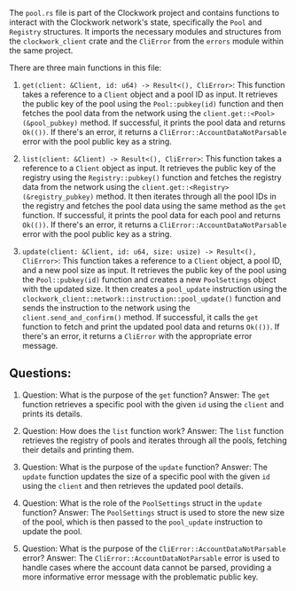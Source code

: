 The `pool.rs` file is part of the Clockwork project and contains functions to interact with the Clockwork network's state, specifically the `Pool` and `Registry` structures. It imports the necessary modules and structures from the `clockwork_client` crate and the `CliError` from the `errors` module within the same project.

There are three main functions in this file:

1. `get(client: &Client, id: u64) -> Result<(), CliError>`: This function takes a reference to a `Client` object and a pool ID as input. It retrieves the public key of the pool using the `Pool::pubkey(id)` function and then fetches the pool data from the network using the `client.get::<Pool>(&pool_pubkey)` method. If successful, it prints the pool data and returns `Ok(())`. If there's an error, it returns a `CliError::AccountDataNotParsable` error with the pool public key as a string.

2. `list(client: &Client) -> Result<(), CliError>`: This function takes a reference to a `Client` object as input. It retrieves the public key of the registry using the `Registry::pubkey()` function and fetches the registry data from the network using the `client.get::<Registry>(&registry_pubkey)` method. It then iterates through all the pool IDs in the registry and fetches the pool data using the same method as the `get` function. If successful, it prints the pool data for each pool and returns `Ok(())`. If there's an error, it returns a `CliError::AccountDataNotParsable` error with the pool public key as a string.

3. `update(client: &Client, id: u64, size: usize) -> Result<(), CliError>`: This function takes a reference to a `Client` object, a pool ID, and a new pool size as input. It retrieves the public key of the pool using the `Pool::pubkey(id)` function and creates a new `PoolSettings` object with the updated size. It then creates a `pool_update` instruction using the `clockwork_client::network::instruction::pool_update()` function and sends the instruction to the network using the `client.send_and_confirm()` method. If successful, it calls the `get` function to fetch and print the updated pool data and returns `Ok(())`. If there's an error, it returns a `CliError` with the appropriate error message.

## Questions:

1. Question: What is the purpose of the `get` function?
   Answer: The `get` function retrieves a specific pool with the given `id` using the `client` and prints its details.

2. Question: How does the `list` function work?
   Answer: The `list` function retrieves the registry of pools and iterates through all the pools, fetching their details and printing them.

3. Question: What is the purpose of the `update` function?
   Answer: The `update` function updates the size of a specific pool with the given `id` using the `client` and then retrieves the updated pool details.

4. Question: What is the role of the `PoolSettings` struct in the `update` function?
   Answer: The `PoolSettings` struct is used to store the new size of the pool, which is then passed to the `pool_update` instruction to update the pool.

5. Question: What is the purpose of the `CliError::AccountDataNotParsable` error?
   Answer: The `CliError::AccountDataNotParsable` error is used to handle cases where the account data cannot be parsed, providing a more informative error message with the problematic public key.
